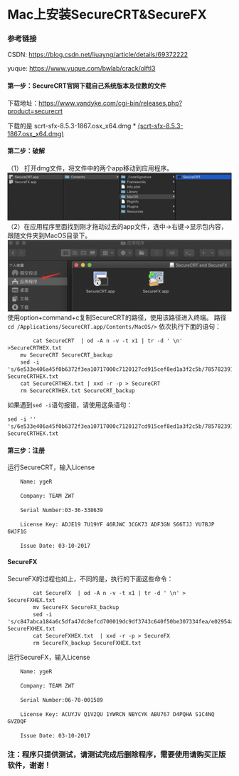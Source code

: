 # Mac上安装SecureCRT&SecureFX

### 参考链接

CSDN:   <https://blog.csdn.net/liuayng/article/details/69372222>

yuque:  <https://www.yuque.com/bwlab/crack/olftl3>

#### 第一步：SecureCRT官网下载自己系统版本及位数的文件

下载地址：<https://www.vandyke.com/cgi-bin/releases.php?product=securecrt>

下载的是 scrt-sfx-8.5.3-1867.osx_x64.dmg * [(scrt-sfx-8.5.3-1867.osx_x64.dmg)](https://www.vandyke.com/cgi-bin/account_login.php?pid=scrt_sfx_macx64_853)

#### 第二步：破解

（1） 打开dmg文件，将文件中的两个app移动到应用程序。
![](image/pic1.png)
（2）在应用程序里面找到刚才拖动过去的app文件，选中->右键->显示包内容，跟随文件夹到MacOS目录下。
![](image/pic2.png)
使用option+command+c复制SecureCRT的路径，使用该路径进入终端。
路径`cd /Applications/SecureCRT.app/Contents/MacOS/>`
依次执行下面的语句：
```
    	cat SecureCRT  | od -A n -v -t x1 | tr -d ' \n' >SecureCRTHEX.txt
	mv SecureCRT SecureCRT_backup
	sed -i 's/6e533e406a45f0b6372f3ea10717000c7120127cd915cef8ed1a3f2c5b/785782391ad0b9169f17415dd35f002790175204e3aa65ea10cff20818/g' SecureCRTHEX.txt
	cat SecureCRTHEX.txt | xxd -r -p > SecureCRT
	rm SecureCRTHEX.txt SecureCRT_backup
```
如果遇到`sed -i`语句报错，请使用这条语句：
```
sed -i '' 's/6e533e406a45f0b6372f3ea10717000c7120127cd915cef8ed1a3f2c5b/785782391ad0b9169f17415dd35f002790175204e3aa65ea10cff20818/g' SecureCRTHEX.txt
```
#### 第三步：注册

运行SecureCRT，输入License

```
	Name: ygeR

	Company: TEAM ZWT

	Serial Number:03-36-338639

	License Key: ADJE19 7U19YF 46RJWC 3CGK73 ADF3GN S66TJJ YU7BJP 6WJF1G

	Issue Date: 03-10-2017
```
#### SecureFX
SecureFX的过程也如上，不同的是，执行的下面这些命令：
```
    	cat SecureFX  | od -A n -v -t x1 | tr -d ' \n' > SecureFXHEX.txt
    	mv SecureFX SecureFX_backup
    	sed -i 's/c847abca184a6c5dfa47dc8efcd700019dc9df3743c640f50be307334fea/e02954a71cca592c855c91ecd4170001d6c606d38319cbb0deabebb05126/g' SecureFXHEX.txt
    	cat SecureFXHEX.txt  | xxd -r -p > SecureFX
    	rm SecureFX_backup SecureFXHEX.txt
```
运行SecureFX，输入License
```
	Name: ygeR
 
	Company: TEAM ZWT
 
	Serial Number:06-70-001589
 
	License Key: ACUYJV Q1V2QU 1YWRCN NBYCYK ABU767 D4PQHA S1C4NQ GVZDQF
 
	Issue Date: 03-10-2017
```



### 注：程序只提供测试，请测试完成后删除程序，需要使用请购买正版软件，谢谢！
